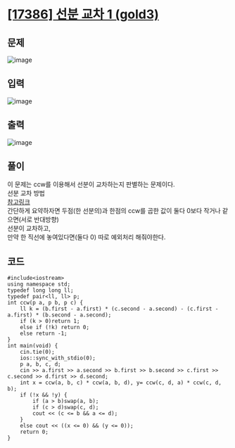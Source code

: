 # [[17386] 선분 교차 1 (gold3)](https://www.acmicpc.net/problem/17386)
## 문제
![image](https://github.com/daehan-86/baekjoon_study_with_cpp/assets/78295295/03c3c75e-22c0-40d2-b295-7a10fe6b7ad6)

## 입력
![image](https://github.com/daehan-86/baekjoon_study_with_cpp/assets/78295295/ffed600b-6be8-4afe-ae3a-5490d9782aaf)

## 출력
![image](https://github.com/daehan-86/baekjoon_study_with_cpp/assets/78295295/02b3719f-2c61-4920-99a7-b449142ae858)

## 풀이
이 문제는 ccw를 이용해서 선분이 교차하는지 판별하는 문제이다.  
선분 교차 방법  
[참고링크](https://killerwhale0917.tistory.com/6)  
간단하게 요약하자면 두점(한 선분의)과 한점의 ccw를 곱한 값이 둘다 0보다 작거나 같으면(서로 반대방향)  
선분이 교차하고,  
만약 한 직선에 놓여있다면(둘다 0) 따로 예외처리 해줘야한다.
## 코드
```
#include<iostream>
using namespace std;
typedef long long ll;
typedef pair<ll, ll> p;
int ccw(p a, p b, p c) {
	ll k = (b.first - a.first) * (c.second - a.second) - (c.first - a.first) * (b.second - a.second);
	if (k > 0)return 1;
	else if (!k) return 0;
	else return -1;
}
int main(void) {
	cin.tie(0);
	ios::sync_with_stdio(0);
	p a, b, c, d;
	cin >> a.first >> a.second >> b.first >> b.second >> c.first >> c.second >> d.first >> d.second;
	int x = ccw(a, b, c) * ccw(a, b, d), y= ccw(c, d, a) * ccw(c, d, b);
	if (!x && !y) {
		if (a > b)swap(a, b);
		if (c > d)swap(c, d);
		cout << (c <= b && a <= d);
	}
	else cout << ((x <= 0) && (y <= 0));
	return 0;
}
```
